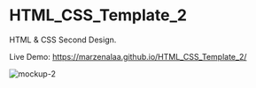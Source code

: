 # HTML_CSS_Template_2

HTML & CSS Second Design. 

Live Demo: https://marzenalaa.github.io/HTML_CSS_Template_2/

![mockup-2](https://github.com/marzenalaa/HTML_CSS_Template_2/assets/16385263/b80ec5fc-89b8-48d9-b17a-166c930e4bc6)
